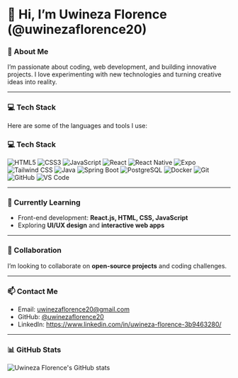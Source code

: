 # 👋 Hi, I’m Uwineza Florence (@uwinezaflorence20)

### 🌱 About Me
I’m passionate about coding, web development, and building innovative projects. I love experimenting with new technologies and turning creative ideas into reality.  

---

### 💻 Tech Stack
Here are some of the languages and tools I use:

### 💻 Tech Stack

![HTML5](https://img.shields.io/badge/HTML5-E34F26?style=for-the-badge&logo=html5&logoColor=white)
![CSS3](https://img.shields.io/badge/CSS3-1572B6?style=for-the-badge&logo=css3&logoColor=white)
![JavaScript](https://img.shields.io/badge/JavaScript-F7DF1E?style=for-the-badge&logo=javascript&logoColor=black)
![React](https://img.shields.io/badge/React-61DAFB?style=for-the-badge&logo=react&logoColor=black)
![React Native](https://img.shields.io/badge/React%20Native-61DAFB?style=for-the-badge&logo=react&logoColor=white)
![Expo](https://img.shields.io/badge/Expo-000020?style=for-the-badge&logo=expo&logoColor=white)
![Tailwind CSS](https://img.shields.io/badge/Tailwind_CSS-38B2AC?style=for-the-badge&logo=tailwind-css&logoColor=white)
![Java](https://img.shields.io/badge/Java-007396?style=for-the-badge&logo=java&logoColor=white)
![Spring Boot](https://img.shields.io/badge/Spring_Boot-6DB33F?style=for-the-badge&logo=spring&logoColor=white)
![PostgreSQL](https://img.shields.io/badge/PostgreSQL-336791?style=for-the-badge&logo=postgresql&logoColor=white)
![Docker](https://img.shields.io/badge/Docker-2496ED?style=for-the-badge&logo=docker&logoColor=white)
![Git](https://img.shields.io/badge/Git-F05032?style=for-the-badge&logo=git&logoColor=white)
![GitHub](https://img.shields.io/badge/GitHub-181717?style=for-the-badge&logo=github&logoColor=white)
![VS Code](https://img.shields.io/badge/VS%20Code-007ACC?style=for-the-badge&logo=visual-studio-code&logoColor=white)

---

### 🌱 Currently Learning
- Front-end development: **React.js, HTML, CSS, JavaScript**  
- Exploring **UI/UX design** and **interactive web apps**

---

### 💞️ Collaboration
I’m looking to collaborate on **open-source projects** and coding challenges.  

---

### 📫 Contact Me
- Email: [uwinezaflorence20@gmail.com](mailto:uwinezaflorence20@gmail.com)  
- GitHub: [@uwinezaflorence20](https://github.com/uwinezaflorence20)  
- LinkedIn: https://www.linkedin.com/in/uwineza-florence-3b9463280/

---

### 📊 GitHub Stats
![Uwineza Florence's GitHub stats](https://github-readme-stats.vercel.app/api?username=uwinezaflorence20&show_icons=true&theme=radical)
